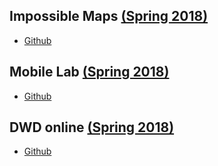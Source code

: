 ## Impossible Maps [(Spring 2018)](https://github.com/MimiOnuoha/Impossible-Maps)
- [Github](https://ellacyt.github.io/ImpossibleMaps/)

## Mobile Lab [(Spring 2018)](https://www.mobilelabclass.com/)
- [Github](https://ellacyt.github.io/mobilelab/)

## DWD online [(Spring 2018)](https://itp.nyu.edu/~sve204/dwd_spring2018/)
- [Github](https://ellacyt.github.io/DWD_online/)
